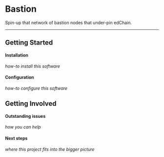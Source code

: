 # Bastion

Spin-up that network of bastion nodes that under-pin edChain.

---

## Getting Started

#### Installation

_how-to install this software_

#### Configuration

_how-to configure this software_

## Getting Involved

#### Outstanding issues

_how you can help_

#### Next steps

_where this project fits into the bigger picture_
